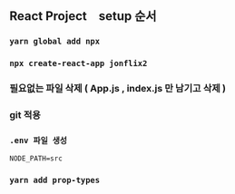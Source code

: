 ## React Project　setup 순서
### `yarn global add npx`
    
### `npx create-react-app jonflix2`
    
### 필요없는 파일 삭제 ( App.js , index.js 만 남기고 삭제 )
    
### git 적용
    
### `.env 파일 생성`
    NODE_PATH=src
    
### `yarn add prop-types`